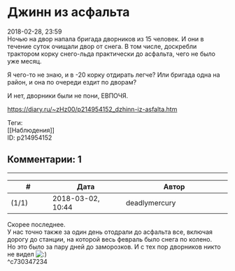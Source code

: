 Джинн из асфальта
=================

  
2018-02-28, 23:59  
 Ночью на двор напала бригада дворников из 15 человек. И они в течение суток очищали двор от снега. В том числе, доскребли трактором корку снего-льда практически до асфальта, чего не было уже месяц.   
   
 Я чего-то не знаю, и в -20 корку отдирать легче? Или бригада одна на район, и она по очереди ездит по дворам?   
   
  И нет, дворники были не пони, ЕВПОЧЯ.    
  
<https://diary.ru/~zHz00/p214954152_dzhinn-iz-asfalta.htm>  
  
Теги:  
[[Наблюдения]]  
ID: p214954152  


Комментарии: 1
--------------

  


---



|         #         |              Дата              |                     Автор                     |           ID           |
| --- | --- | --- | --- |
| (1/1) | 2018-03-02, 10:44 | deadlymercury | c730347234 |

  
 Скорее последнее.   
 У нас точно также за один день отодрали до асфальта все, включая дорогу до станции, на которой весь февраль было снега по колено.   
 Но это было за пару дней до заморозков. И с тех пор дворников никто не видел ![:)](http://static.diary.ru/picture/3.gif)   
 ^c730347234